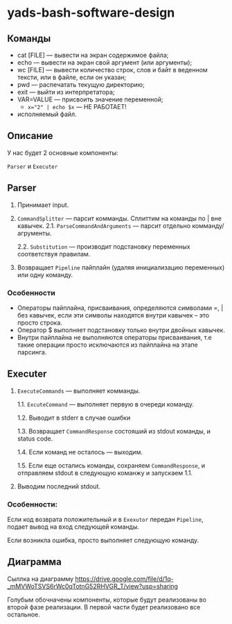 # yads-bash-software-design

## Команды 
- cat [FILE] — вывести на экран содержимое файла;
- echo — вывести на экран свой аргумент (или аргументы);
- wc [FILE] — вывести количество строк, слов и байт в веденном тексти, или в файле, если он указан;
- pwd — распечатать текущую директорию;
- exit — выйти из интерпретатора;
- VAR=VALUE — присвоить значение переменной;
  - `x="2" | echo $x` — НЕ РАБОТАЕТ!
- исполняемый файл.


## Описание 

У нас будет 2 основные компоненты:

`Parser` и `Executer`

## Parser

1. Принимает input.
2. `CommandSplitter` — парсит комманды. Сплиттим на команды по | вне кавычек.
   2.1. `ParseCommandAndArguments` — парсит отдельно комманду/агрументы.
   
   2.2. `Substitution` — производит подстановку переменных соответствуя правилам.
3. Возвращает `Pipeline` пайплайн (удаляя инициализацию переменных) или одну команду.

### Особенности

- Операторы пайплайна, присваивания, определяются символами =, | без кавычек, если эти символы находятся внутри кавычек – это просто строка.
- Оператор $ выполняет подстановку только внутри двойных кавычек.
- Внутри пайплайна не выполняются операторы присваивания, т.е такие операции просто исключаются из пайплайна на этапе парсинга.

## Executer

1. `ExecuteCommands` — выполняет комманды.
   
   1.1. `ExcuteCommand` — выполняет первую в очереди команду.
   
   1.2. Выводит в stderr в случае ошибки
   
   1.3. Возвращает `CommandResponse` состояший из stdout команды, и status code.

   1.4. Если команд не осталось — выходим.
   
   1.5. Если еще остались команды, сохраняем `CommandResponse`, и отправляем stdout в следующую команжу и запускаем 1.1.
2. Выводим последний stdout.

### Особенности:

Если код возврата положительный и в `Exexutor` передан `Pipeline`, подает вывод на вход следующей команды.

Если возникла ошибка, просто выполняет следующую команду.

## Диаграмма
Сыллка на диаграмму https://drive.google.com/file/d/1q-_mMVWoTSVS6rWc0qTotnG52RHVGR_T/view?usp=sharing

Голубым обочначены компоненты, которые будут реализованы во второй фазе реализации. В первой части будет реализовано все остальное.